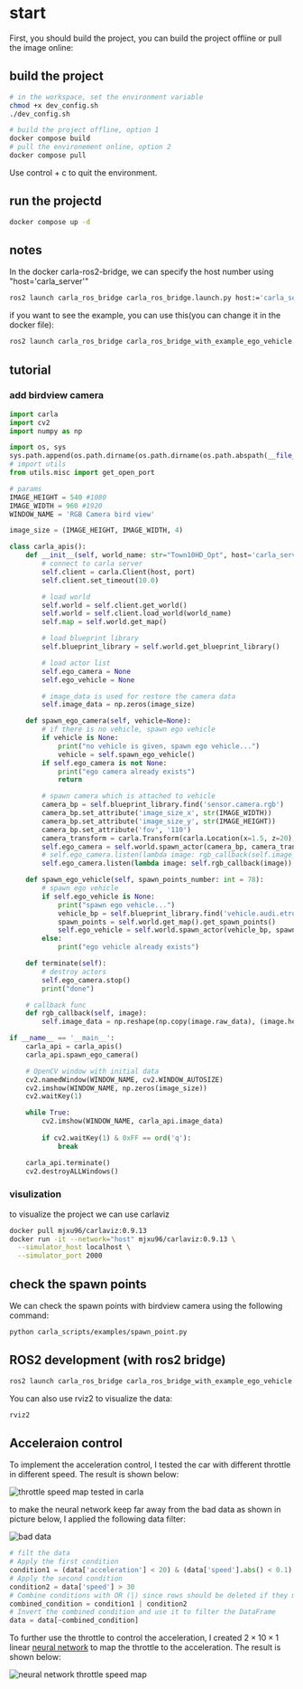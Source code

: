 # start

First, you should build the project, you can build the project offline or pull the image online:

## build the project

```bash
# in the workspace, set the environment variable
chmod +x dev_config.sh
./dev_config.sh

# build the project offline, option 1
docker compose build
# pull the environement online, option 2
docker compose pull
```

Use control + c to quit the environment.

## run the projectd

```bash
docker compose up -d
```

## notes

In the docker carla-ros2-bridge, we can specify the host number using "host='carla_server'"

```bash
ros2 launch carla_ros_bridge carla_ros_bridge.launch.py host:='carla_server'
```

if you want to see the example, you can use this(you can change it in the docker file):

```bash
ros2 launch carla_ros_bridge carla_ros_bridge_with_example_ego_vehicle.launch.py host:='carla_server'
```

## tutorial

### add birdview camera

```python
import carla
import cv2
import numpy as np

import os, sys
sys.path.append(os.path.dirname(os.path.dirname(os.path.abspath(__file__))))
# import utils
from utils.misc import get_open_port

# params
IMAGE_HEIGHT = 540 #1080
IMAGE_WIDTH = 960 #1920
WINDOW_NAME = 'RGB Camera bird view'

image_size = (IMAGE_HEIGHT, IMAGE_WIDTH, 4)

class carla_apis():
    def __init__(self, world_name: str="Town10HD_Opt", host='carla_server', port=2000):
        # connect to carla server
        self.client = carla.Client(host, port)
        self.client.set_timeout(10.0)

        # load world
        self.world = self.client.get_world()
        self.world = self.client.load_world(world_name)
        self.map = self.world.get_map()

        # load blueprint library
        self.blueprint_library = self.world.get_blueprint_library()

        # load actor list
        self.ego_camera = None
        self.ego_vehicle = None

        # image_data is used for restore the camera data
        self.image_data = np.zeros(image_size)

    def spawn_ego_camera(self, vehicle=None):
        # if there is no vehicle, spawn ego vehicle
        if vehicle is None:
            print("no vehicle is given, spawn ego vehicle...")
            vehicle = self.spawn_ego_vehicle()
        if self.ego_camera is not None:
            print("ego camera already exists")
            return

        # spawn camera which is attached to vehicle
        camera_bp = self.blueprint_library.find('sensor.camera.rgb')
        camera_bp.set_attribute('image_size_x', str(IMAGE_WIDTH))
        camera_bp.set_attribute('image_size_y', str(IMAGE_HEIGHT))
        camera_bp.set_attribute('fov', '110')
        camera_transform = carla.Transform(carla.Location(x=1.5, z=20), carla.Rotation(pitch=-90))
        self.ego_camera = self.world.spawn_actor(camera_bp, camera_transform, attach_to=self.ego_vehicle)
        # self.ego_camera.listen(lambda image: rgb_callback(self.image_data, image))
        self.ego_camera.listen(lambda image: self.rgb_callback(image))

    def spawn_ego_vehicle(self, spawn_points_number: int = 78):
        # spawn ego vehicle
        if self.ego_vehicle is None:
            print("spawn ego vehicle...")
            vehicle_bp = self.blueprint_library.find('vehicle.audi.etron')
            spawn_points = self.world.get_map().get_spawn_points() 
            self.ego_vehicle = self.world.spawn_actor(vehicle_bp, spawn_points[spawn_points_number])
        else:
            print("ego vehicle already exists")

    def terminate(self):
        # destroy actors
        self.ego_camera.stop()
        print("done")

    # callback func
    def rgb_callback(self, image):
        self.image_data = np.reshape(np.copy(image.raw_data), (image.height, image.width, 4))

if __name__ == '__main__':
    carla_api = carla_apis()
    carla_api.spawn_ego_camera()

    # OpenCV window with initial data
    cv2.namedWindow(WINDOW_NAME, cv2.WINDOW_AUTOSIZE)
    cv2.imshow(WINDOW_NAME, np.zeros(image_size))
    cv2.waitKey(1)

    while True:
        cv2.imshow(WINDOW_NAME, carla_api.image_data)
        
        if cv2.waitKey(1) & 0xFF == ord('q'):
            break

    carla_api.terminate()
    cv2.destroyALLWindows()
```

### visulization

to visualize the project we can use carlaviz

```bash
docker pull mjxu96/carlaviz:0.9.13
docker run -it --network="host" mjxu96/carlaviz:0.9.13 \
  --simulator_host localhost \
  --simulator_port 2000
```

## check the spawn points

We can check the spawn points with birdview camera using the following command:

```bash
python carla_scripts/examples/spawn_point.py
```

## ROS2 development (with ros2 bridge)

```bash
ros2 launch carla_ros_bridge carla_ros_bridge_with_example_ego_vehicle.launch.py host:=carla_server
```

You can also use rviz2 to visualize the data:

```bash
rviz2
```

## Acceleraion control


To implement the acceleration control, I tested the car with different throttle in different speed. The result is shown below:

![throttle speed map tested in carla](./pictures/speed%20throttle%20acc%20tested%20in%20carla.png)

to make the neural network keep far away from the bad data as shown in picture below, I applied the following data filter:

![bad data](./pictures/Accel%20Throttle%20Speed%20map%20filtered.png)

```python
# filt the data
# Apply the first condition
condition1 = (data['acceleration'] < 20) & (data['speed'].abs() < 0.1)
# Apply the second condition
condition2 = data['speed'] > 30
# Combine conditions with OR (|) since rows should be deleted if they meet either condition
combined_condition = condition1 | condition2
# Invert the combined condition and use it to filter the DataFrame
data = data[~combined_condition]
```

To further use the throttle to control the acceleration, I created $2 \times10 \times 1$ linear [neural network](https://github.com/Mafumaful/Carla_ROS2/blob/main/carla_scripts/neural/model.py) to map the throttle to the acceleration. The result is shown below:

![neural network throttle speed map](./pictures/Accel%20Throttle%20Speed%20map.png)
